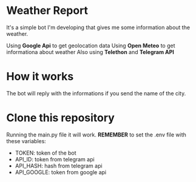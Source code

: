 # Weather Report
It's a simple bot I'm developing that gives me some information about the weather.

Using **Google Api** to get geolocation data
Using **Open Meteo** to get informationa about weather
Also using **Telethon** and **Telegram API**

# How it works
The bot will reply with the informations if you send the name of the city.

# Clone this repository
Running the main.py file it will work.
**REMEMBER** to set the .env file with these variables:
* TOKEN: token of the bot
* API_ID: token from telegram api
* API_HASH: hash from telegram api
* API_GOOGLE: token from google api
